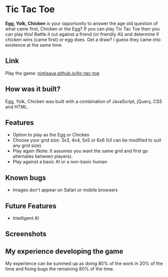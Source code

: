 # Tic Tac Toe

**Egg, Yolk, Chicken** is your opportunity to answer the age old question of what came first, Chicken or the Egg? If you can play Tic Tac Toe then you can play this! Battle it out against a friend (or friendly AI) and determine if chicken wins (came first) or egg does. Get a draw? I guess they came into existence at the same time.

## Link
Play the game: [nimisaya.github.io/tic-tac-toe](https://nimisaya.github.io/tic-tac-toe/)

## How was it built?
Egg, Yolk, Chicken was built with a combination of JavaScript, jQuery, CSS and HTML.

## Features

- Option to play as the Egg or Chicken
- Choose your grid size: 3x3, 4x4, 5x5 or 6x6 (UI can be modified to suit any grid size).
- Play again (Note: It assumes you want the same grid and first go alternates between players).
- Play against a basic AI or a non-basic human

## Known bugs

- Images don't appear on Safari or mobile browsers

## Future Features

- Intelligent AI

## Screenshots



## My experience developing the game
My experience can be summed up as doing 80% of the work in 20% of the time and fixing bugs the remaining 80% of the time.
